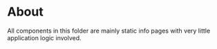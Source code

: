 # About

All components in this folder are mainly static info pages with very little application logic involved.
